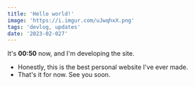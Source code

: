 ```yaml
---
title: 'Hello world!'
image: 'https://i.imgur.com/uJwqhxX.png'
tags: 'devlog, updates'
date: '2023-02-027'
---
```


It's **00:50** now, and I'm developing the site. 
- Honestly, this is the best personal website I've ever made.
- That's it for now. See you soon.
 
